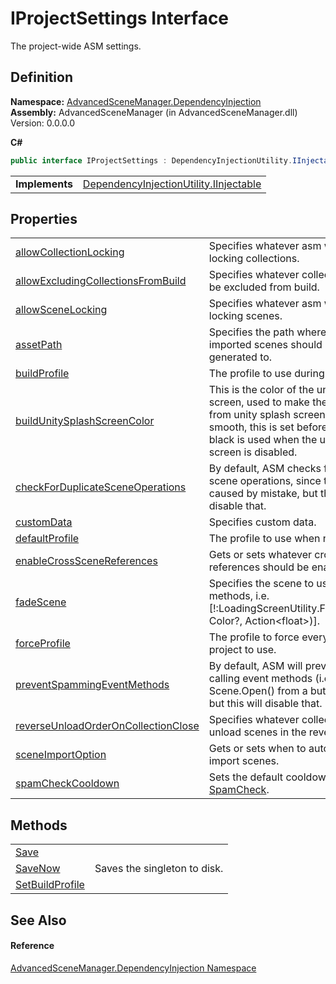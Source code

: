# IProjectSettings Interface


The project-wide ASM settings.



## Definition
**Namespace:** <a href="N_AdvancedSceneManager_DependencyInjection">AdvancedSceneManager.DependencyInjection</a>  
**Assembly:** AdvancedSceneManager (in AdvancedSceneManager.dll) Version: 0.0.0.0

**C#**
``` C#
public interface IProjectSettings : DependencyInjectionUtility.IInjectable
```

<table><tr><td><strong>Implements</strong></td><td><a href="T_AdvancedSceneManager_DependencyInjection_DependencyInjectionUtility_IInjectable">DependencyInjectionUtility.IInjectable</a></td></tr>
</table>



## Properties
<table>
<tr>
<td><a href="P_AdvancedSceneManager_DependencyInjection_IProjectSettings_allowCollectionLocking">allowCollectionLocking</a></td>
<td>Specifies whatever asm will allow locking collections.</td></tr>
<tr>
<td><a href="P_AdvancedSceneManager_DependencyInjection_IProjectSettings_allowExcludingCollectionsFromBuild">allowExcludingCollectionsFromBuild</a></td>
<td>Specifies whatever collections can be excluded from build.</td></tr>
<tr>
<td><a href="P_AdvancedSceneManager_DependencyInjection_IProjectSettings_allowSceneLocking">allowSceneLocking</a></td>
<td>Specifies whatever asm will allow locking scenes.</td></tr>
<tr>
<td><a href="P_AdvancedSceneManager_DependencyInjection_IProjectSettings_assetPath">assetPath</a></td>
<td>Specifies the path where profiles and imported scenes should be generated to.</td></tr>
<tr>
<td><a href="P_AdvancedSceneManager_DependencyInjection_IProjectSettings_buildProfile">buildProfile</a></td>
<td>The profile to use during build.</td></tr>
<tr>
<td><a href="P_AdvancedSceneManager_DependencyInjection_IProjectSettings_buildUnitySplashScreenColor">buildUnitySplashScreenColor</a></td>
<td>This is the color of the unity splash screen, used to make the transition from unity splash screen to ASM smooth, this is set before building. black is used when the unity splash screen is disabled.</td></tr>
<tr>
<td><a href="P_AdvancedSceneManager_DependencyInjection_IProjectSettings_checkForDuplicateSceneOperations">checkForDuplicateSceneOperations</a></td>
<td>By default, ASM checks for duplicate scene operations, since this is usually caused by mistake, but this will disable that.</td></tr>
<tr>
<td><a href="P_AdvancedSceneManager_DependencyInjection_IProjectSettings_customData">customData</a></td>
<td>Specifies custom data.</td></tr>
<tr>
<td><a href="P_AdvancedSceneManager_DependencyInjection_IProjectSettings_defaultProfile">defaultProfile</a></td>
<td>The profile to use when none is set.</td></tr>
<tr>
<td><a href="P_AdvancedSceneManager_DependencyInjection_IProjectSettings_enableCrossSceneReferences">enableCrossSceneReferences</a></td>
<td>Gets or sets whatever cross-scene references should be enabled.</td></tr>
<tr>
<td><a href="P_AdvancedSceneManager_DependencyInjection_IProjectSettings_fadeScene">fadeScene</a></td>
<td>Specifies the scene to use for certain methods, i.e. [!:LoadingScreenUtility.FadeOut(float, Color?, Action&lt;float&gt;)].</td></tr>
<tr>
<td><a href="P_AdvancedSceneManager_DependencyInjection_IProjectSettings_forceProfile">forceProfile</a></td>
<td>The profile to force everyone in this project to use.</td></tr>
<tr>
<td><a href="P_AdvancedSceneManager_DependencyInjection_IProjectSettings_preventSpammingEventMethods">preventSpammingEventMethods</a></td>
<td>By default, ASM will prevent spam calling event methods (i.e. calling Scene.Open() from a button press), but this will disable that.</td></tr>
<tr>
<td><a href="P_AdvancedSceneManager_DependencyInjection_IProjectSettings_reverseUnloadOrderOnCollectionClose">reverseUnloadOrderOnCollectionClose</a></td>
<td>Specifies whatever collections should unload scenes in the reverse order.</td></tr>
<tr>
<td><a href="P_AdvancedSceneManager_DependencyInjection_IProjectSettings_sceneImportOption">sceneImportOption</a></td>
<td>Gets or sets when to automatically import scenes.</td></tr>
<tr>
<td><a href="P_AdvancedSceneManager_DependencyInjection_IProjectSettings_spamCheckCooldown">spamCheckCooldown</a></td>
<td>Sets the default cooldown for <a href="T_AdvancedSceneManager_Utility_SpamCheck">SpamCheck</a>.</td></tr>
</table>

## Methods
<table>
<tr>
<td><a href="M_AdvancedSceneManager_DependencyInjection_IProjectSettings_Save">Save</a></td>
<td> </td></tr>
<tr>
<td><a href="M_AdvancedSceneManager_DependencyInjection_IProjectSettings_SaveNow">SaveNow</a></td>
<td>Saves the singleton to disk.</td></tr>
<tr>
<td><a href="M_AdvancedSceneManager_DependencyInjection_IProjectSettings_SetBuildProfile">SetBuildProfile</a></td>
<td> </td></tr>
</table>

## See Also


#### Reference
<a href="N_AdvancedSceneManager_DependencyInjection">AdvancedSceneManager.DependencyInjection Namespace</a>  
